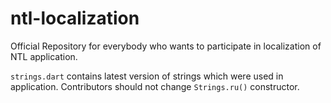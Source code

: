 # ntl-localization
Official Repository for everybody who wants to participate in localization of NTL application.


`strings.dart` contains latest version of strings which were used in application.
Contributors should not change `Strings.ru()` constructor.
